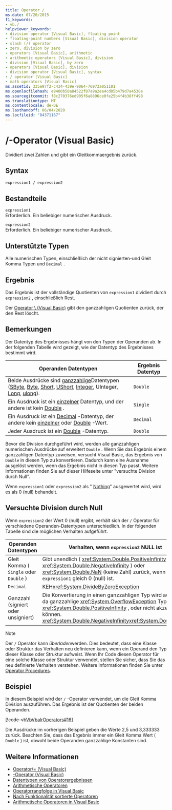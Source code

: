 ```yaml
---
title: Operator /
ms.date: 07/20/2015
f1_keywords:
- vb./
helpviewer_keywords:
- division operator [Visual Basic], floating point
- floating-point numbers [Visual Basic], division operator
- slash (/) operator
- zero, division by zero
- operators [Visual Basic], arithmetic
- arithmetic operators [Visual Basic], division
- division [Visual Basic], by zero
- operators [Visual Basic], division
- division operator [Visual Basic], syntax
- / operator [Visual Basic]
- math operators [Visual Basic]
ms.assetid: 335e97f2-c434-439e-9064-76973a051101
ms.openlocfilehash: e9400b50a84522f87a9a2ea4cd05b479d7a4538e
ms.sourcegitcommit: f8c270376ed905f6a8896ce0fe25b4f4b38ff498
ms.translationtype: MT
ms.contentlocale: de-DE
ms.lasthandoff: 06/04/2020
ms.locfileid: "84371167"
---
```

# <a name="-operator-visual-basic"></a>/-Operator (Visual Basic)
Dividiert zwei Zahlen und gibt ein Gleitkommaergebnis zurück.  
  
## <a name="syntax"></a>Syntax  
  
```vb  
expression1 / expression2  
```  
  
## <a name="parts"></a>Bestandteile  
 `expression1`  
 Erforderlich. Ein beliebiger numerischer Ausdruck.  
  
 `expression2`  
 Erforderlich. Ein beliebiger numerischer Ausdruck.  
  
## <a name="supported-types"></a>Unterstützte Typen  
 Alle numerischen Typen, einschließlich der nicht signierten-und Gleit Komma Typen und `Decimal` .  
  
## <a name="result"></a>Ergebnis  
 Das Ergebnis ist der vollständige Quotienten von `expression1` dividiert durch `expression2` , einschließlich Rest.  
  
 Der [Operator \ (Visual Basic)](integer-division-operator.md) gibt den ganzzahligen Quotienten zurück, der den Rest löscht.  
  
## <a name="remarks"></a>Bemerkungen  
 Der Datentyp des Ergebnisses hängt von den Typen der Operanden ab. In der folgenden Tabelle wird gezeigt, wie der Datentyp des Ergebnisses bestimmt wird.  
  
|Operanden Datentypen|Ergebnis Datentyp|  
|------------------------|----------------------|  
|Beide Ausdrücke sind [ganzzahlige](../data-types/uinteger-data-type.md)Datentypen ([SByte](../data-types/sbyte-data-type.md), [Byte](../data-types/byte-data-type.md), [Short](../data-types/short-data-type.md), [UShort](../data-types/ushort-data-type.md), [Integer](../data-types/integer-data-type.md), UInteger, [Long](../data-types/long-data-type.md), [ulong](../data-types/ulong-data-type.md)).|`Double`|  
|Ein Ausdruck ist ein [einzelner](../data-types/single-data-type.md) Datentyp, und der andere ist kein [Double](../data-types/double-data-type.md) .|`Single`|  
|Ein Ausdruck ist ein [Decimal](../data-types/decimal-data-type.md) -Datentyp, der andere kein [einzelner](../data-types/single-data-type.md) oder [Double](../data-types/double-data-type.md) -Wert.|`Decimal`|  
|Jeder Ausdruck ist ein [Double](../data-types/double-data-type.md) -Datentyp.|`Double`|  
  
 Bevor die Division durchgeführt wird, werden alle ganzzahligen numerischen Ausdrücke auf erweitert `Double` . Wenn Sie das Ergebnis einem ganzzahligen Datentyp zuweisen, versucht Visual Basic, das Ergebnis von `Double` in diesen Typ zu konvertieren. Dadurch kann eine Ausnahme ausgelöst werden, wenn das Ergebnis nicht in diesen Typ passt. Weitere Informationen finden Sie auf dieser Hilfeseite unter "versuchte Division durch Null".  
  
 Wenn `expression1` oder `expression2` als " [Nothing](../nothing.md)" ausgewertet wird, wird es als 0 (null) behandelt.  
  
## <a name="attempted-division-by-zero"></a>Versuchte Division durch Null  
 Wenn `expression2` der Wert 0 (null) ergibt, verhält sich der `/` Operator für verschiedene Operanden-Datentypen unterschiedlich. In der folgenden Tabelle sind die möglichen Verhalten aufgeführt.  
  
|Operanden Datentypen|Verhalten, wenn `expression2` NULL ist|  
|------------------------|---------------------------------------|  
|Gleit Komma ( `Single` oder `Double` )|Gibt unendlich ( <xref:System.Double.PositiveInfinity> oder <xref:System.Double.NegativeInfinity> ) oder <xref:System.Double.NaN> (keine Zahl) zurück, wenn `expression1` gleich 0 (null) ist.|  
|`Decimal`|KEH<xref:System.DivideByZeroException>|  
|Ganzzahl (signiert oder unsigniert)|Die Konvertierung in einen ganzzahligen Typ wird ausgelöst, da ganzzahlige <xref:System.OverflowException> Typen <xref:System.Double.PositiveInfinity> , oder nicht akzeptieren können. <xref:System.Double.NegativeInfinity><xref:System.Double.NaN>|  
  
> [!NOTE]
> Der `/` Operator kann *überladen*werden. Dies bedeutet, dass eine Klasse oder Struktur das Verhalten neu definieren kann, wenn ein Operand den Typ dieser Klasse oder Struktur aufweist. Wenn Ihr Code diesen Operator für eine solche Klasse oder Struktur verwendet, stellen Sie sicher, dass Sie das neu definierte Verhalten verstehen. Weitere Informationen finden Sie unter [Operator Procedures](../../programming-guide/language-features/procedures/operator-procedures.md).  
  
## <a name="example"></a>Beispiel  
 In diesem Beispiel wird der `/` -Operator verwendet, um die Gleit Komma Division auszuführen. Das Ergebnis ist der Quotienten der beiden Operanden.  
  
 [!code-vb[VbVbalrOperators#16](~/samples/snippets/visualbasic/VS_Snippets_VBCSharp/VbVbalrOperators/VB/Class1.vb#16)]  
  
 Die Ausdrücke im vorherigen Beispiel geben die Werte 2,5 und 3,333333 zurück. Beachten Sie, dass das Ergebnis immer ein Gleit Komma Wert ( `Double` ) ist, obwohl beide Operanden ganzzahlige Konstanten sind.  
  
## <a name="see-also"></a>Weitere Informationen

- [Operator/= (Visual Basic)](floating-point-division-assignment-operator.md)
- [\-Operator (Visual Basic)](integer-division-operator.md)
- [Datentypen von Operatorergebnissen](data-types-of-operator-results.md)
- [Arithmetische Operatoren](arithmetic-operators.md)
- [Operatorrangfolge in Visual Basic](operator-precedence.md)
- [Nach Funktionalität sortierte Operatoren](operators-listed-by-functionality.md)
- [Arithmetische Operatoren in Visual Basic](../../programming-guide/language-features/operators-and-expressions/arithmetic-operators.md)
